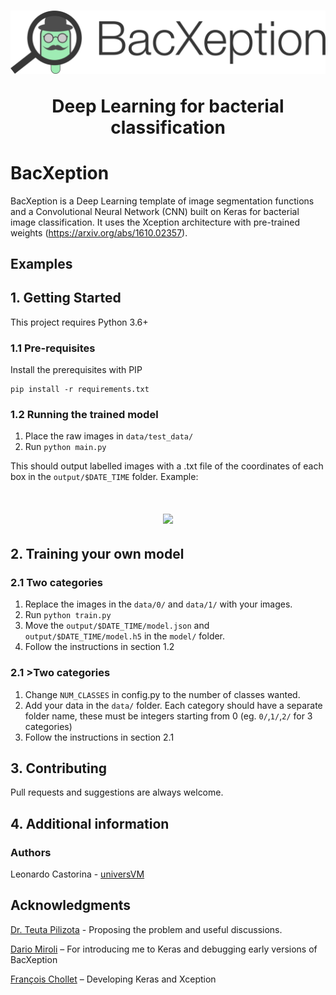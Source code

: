 <h1 align="center"><img src="/logo.png">

Deep Learning for bacterial classification</h1>

# BacXeption

BacXeption is a Deep Learning template of image segmentation functions and a 
Convolutional Neural Network (CNN) built on Keras for bacterial image 
classification. It uses the Xception architecture with pre-trained weights (https://arxiv.org/abs/1610.02357). 
## Examples

## 1. Getting Started
This project requires Python 3.6+
### 1.1 Pre-requisites

Install the prerequisites with PIP
```
pip install -r requirements.txt
```

### 1.2 Running the trained model

1. Place the raw images in `data/test_data/`
2. Run `python main.py`

This should output labelled images with a .txt file of the coordinates of 
each box in the `output/$DATE_TIME` folder. Example: 

<h1 align="center"><img src="https://i.imgur.com/8cChQ8s.png"></h1>


## 2. Training your own model

### 2.1 Two categories
1. Replace the images in the `data/0/` and `data/1/` with your 
images. 
2. Run `python train.py`
3. Move the `output/$DATE_TIME/model.json` and `output/$DATE_TIME/model.h5` 
in the `model/` folder.
4. Follow the instructions in section 1.2 

### 2.1 >Two categories
1. Change `NUM_CLASSES` in config.py to the number of classes wanted. 
2. Add your data in the `data/` folder. Each category should have a separate
 folder name, these must be integers starting from 0 (eg. `0/`,`1/`,`2/` for
  3 categories) 
3. Follow the instructions in section 2.1

## 3. Contributing
Pull requests and suggestions are always welcome. 

## 4. Additional information

### Authors
Leonardo Castorina - [universVM](https://github.com/universvm)

## Acknowledgments

[Dr. Teuta Pilizota](http://pilizotalab.bio.ed.ac.uk) - Proposing the 
problem and useful discussions. 

[Dario Miroli](https://github.com/DarioMiroli) – For introducing me to Keras
 and debugging early versions of BacXeption
 
[François Chollet](https://github.com/fchollet) – Developing Keras and 
Xception 

